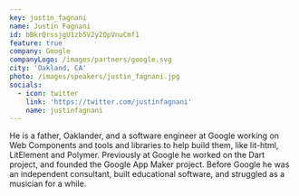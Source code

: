 ```yaml
---
key: justin_fagnani
name: Justin Fagnani
id: bBkrQrssjgU1zb5V2y2QpVnuCmf1
feature: true
company: Google
companyLogo: /images/partners/google.svg
city: 'Oakland, CA'
photo: /images/speakers/justin_fagnani.jpg
socials:
  - icon: twitter
    link: 'https://twitter.com/justinfagnani'
    name: justinfagnani
---
```

He is a father, Oaklander, and a software engineer at Google working on Web Components and tools and libraries to help build them, like lit-html, LitElement and Polymer. Previously at Google he worked on the Dart project, and founded the Google App Maker project. Before Google he was an independent consultant, built educational software, and struggled as a musician for a while.